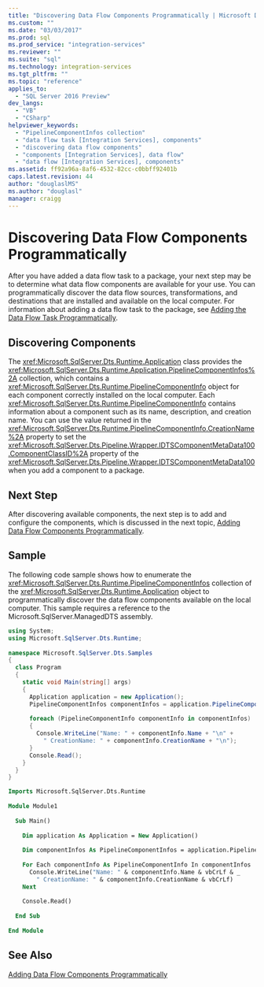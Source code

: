 ```yaml
---
title: "Discovering Data Flow Components Programmatically | Microsoft Docs"
ms.custom: ""
ms.date: "03/03/2017"
ms.prod: sql
ms.prod_service: "integration-services"
ms.reviewer: ""
ms.suite: "sql"
ms.technology: integration-services 
ms.tgt_pltfrm: ""
ms.topic: "reference"
applies_to: 
  - "SQL Server 2016 Preview"
dev_langs: 
  - "VB"
  - "CSharp"
helpviewer_keywords: 
  - "PipelineComponentInfos collection"
  - "data flow task [Integration Services], components"
  - "discovering data flow components"
  - "components [Integration Services], data flow"
  - "data flow [Integration Services], components"
ms.assetid: ff92a96a-8af6-4532-82cc-c0bbff92401b
caps.latest.revision: 44
author: "douglaslMS"
ms.author: "douglasl"
manager: craigg
---
```

# Discovering Data Flow Components Programmatically
  After you have added a data flow task to a package, your next step may be to determine what data flow components are available for your use. You can programmatically discover the data flow sources, transformations, and destinations that are installed and available on the local computer. For information about adding a data flow task to the package, see [Adding the Data Flow Task Programmatically](../../integration-services/building-packages-programmatically/adding-the-data-flow-task-programmatically.md).  
  
## Discovering Components  
 The <xref:Microsoft.SqlServer.Dts.Runtime.Application> class provides the <xref:Microsoft.SqlServer.Dts.Runtime.Application.PipelineComponentInfos%2A> collection, which contains a <xref:Microsoft.SqlServer.Dts.Runtime.PipelineComponentInfo> object for each component correctly installed on the local computer. Each <xref:Microsoft.SqlServer.Dts.Runtime.PipelineComponentInfo> contains information about a component such as its name, description, and creation name. You can use the value returned in the <xref:Microsoft.SqlServer.Dts.Runtime.PipelineComponentInfo.CreationName%2A> property to set the <xref:Microsoft.SqlServer.Dts.Pipeline.Wrapper.IDTSComponentMetaData100.ComponentClassID%2A> property of the <xref:Microsoft.SqlServer.Dts.Pipeline.Wrapper.IDTSComponentMetaData100> when you add a component to a package.  
  
## Next Step  
 After discovering available components, the next step is to add and configure the components, which is discussed in the next topic, [Adding Data Flow Components Programmatically](../../integration-services/building-packages-programmatically/adding-data-flow-components-programmatically.md).  
  
## Sample  
 The following code sample shows how to enumerate the <xref:Microsoft.SqlServer.Dts.Runtime.PipelineComponentInfos> collection of the <xref:Microsoft.SqlServer.Dts.Runtime.Application> object to programmatically discover the data flow components available on the local computer. This sample requires a reference to the Microsoft.SqlServer.ManagedDTS assembly.  
  
```csharp  
using System;  
using Microsoft.SqlServer.Dts.Runtime;  
  
namespace Microsoft.SqlServer.Dts.Samples  
{  
  class Program  
  {  
    static void Main(string[] args)  
    {  
      Application application = new Application();  
      PipelineComponentInfos componentInfos = application.PipelineComponentInfos;  
  
      foreach (PipelineComponentInfo componentInfo in componentInfos)  
      {  
        Console.WriteLine("Name: " + componentInfo.Name + "\n" +  
          " CreationName: " + componentInfo.CreationName + "\n");  
      }  
      Console.Read();  
    }  
  }  
}  
```  
  
```vb  
Imports Microsoft.SqlServer.Dts.Runtime  
  
Module Module1  
  
  Sub Main()  
  
    Dim application As Application = New Application()  
  
    Dim componentInfos As PipelineComponentInfos = application.PipelineComponentInfos  
  
    For Each componentInfo As PipelineComponentInfo In componentInfos  
      Console.WriteLine("Name: " & componentInfo.Name & vbCrLf & _  
        " CreationName: " & componentInfo.CreationName & vbCrLf)  
    Next  
  
    Console.Read()  
  
  End Sub  
  
End Module  
```
  
## See Also  
 [Adding Data Flow Components Programmatically](../../integration-services/building-packages-programmatically/adding-data-flow-components-programmatically.md)  
  
  
